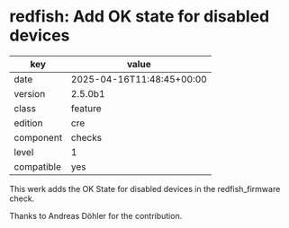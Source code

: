 [//]: # (werk v2)
# redfish: Add OK state for disabled devices

key        | value
---------- | ---
date       | 2025-04-16T11:48:45+00:00
version    | 2.5.0b1
class      | feature
edition    | cre
component  | checks
level      | 1
compatible | yes

This werk adds the OK State for disabled devices in the redfish_firmware check.

Thanks to Andreas Döhler for the contribution.
